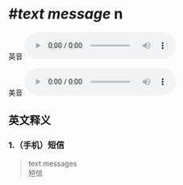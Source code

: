 # ***\#text message*** n
英音
<audio src="./media/text message1.aac" controls="controls"></audio>

美音
<audio src="./media/text message2.aac" controls="controls"></audio>



  

英文释义
---
### 1.**（手机）短信**  

 > text messages  
 > 短信    


